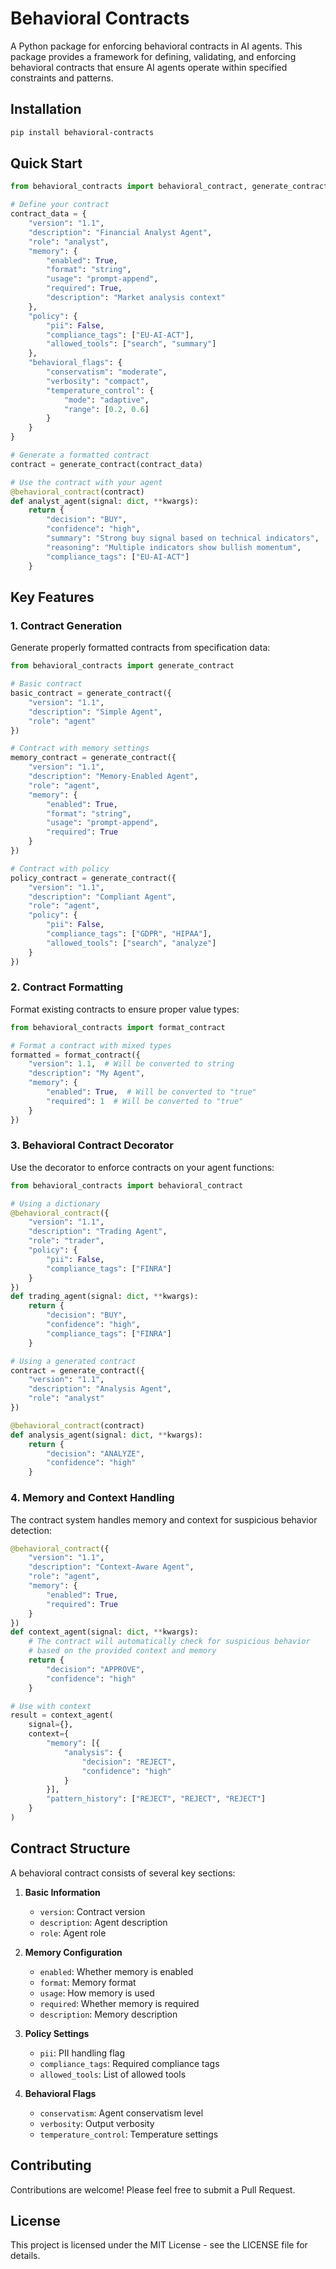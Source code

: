 # Behavioral Contracts

A Python package for enforcing behavioral contracts in AI agents. This package provides a framework for defining, validating, and enforcing behavioral contracts that ensure AI agents operate within specified constraints and patterns.

## Installation

```bash
pip install behavioral-contracts
```

## Quick Start

```python
from behavioral_contracts import behavioral_contract, generate_contract

# Define your contract
contract_data = {
    "version": "1.1",
    "description": "Financial Analyst Agent",
    "role": "analyst",
    "memory": {
        "enabled": True,
        "format": "string",
        "usage": "prompt-append",
        "required": True,
        "description": "Market analysis context"
    },
    "policy": {
        "pii": False,
        "compliance_tags": ["EU-AI-ACT"],
        "allowed_tools": ["search", "summary"]
    },
    "behavioral_flags": {
        "conservatism": "moderate",
        "verbosity": "compact",
        "temperature_control": {
            "mode": "adaptive",
            "range": [0.2, 0.6]
        }
    }
}

# Generate a formatted contract
contract = generate_contract(contract_data)

# Use the contract with your agent
@behavioral_contract(contract)
def analyst_agent(signal: dict, **kwargs):
    return {
        "decision": "BUY",
        "confidence": "high",
        "summary": "Strong buy signal based on technical indicators",
        "reasoning": "Multiple indicators show bullish momentum",
        "compliance_tags": ["EU-AI-ACT"]
    }
```

## Key Features

### 1. Contract Generation

Generate properly formatted contracts from specification data:

```python
from behavioral_contracts import generate_contract

# Basic contract
basic_contract = generate_contract({
    "version": "1.1",
    "description": "Simple Agent",
    "role": "agent"
})

# Contract with memory settings
memory_contract = generate_contract({
    "version": "1.1",
    "description": "Memory-Enabled Agent",
    "role": "agent",
    "memory": {
        "enabled": True,
        "format": "string",
        "usage": "prompt-append",
        "required": True
    }
})

# Contract with policy
policy_contract = generate_contract({
    "version": "1.1",
    "description": "Compliant Agent",
    "role": "agent",
    "policy": {
        "pii": False,
        "compliance_tags": ["GDPR", "HIPAA"],
        "allowed_tools": ["search", "analyze"]
    }
})
```

### 2. Contract Formatting

Format existing contracts to ensure proper value types:

```python
from behavioral_contracts import format_contract

# Format a contract with mixed types
formatted = format_contract({
    "version": 1.1,  # Will be converted to string
    "description": "My Agent",
    "memory": {
        "enabled": True,  # Will be converted to "true"
        "required": 1  # Will be converted to "true"
    }
})
```

### 3. Behavioral Contract Decorator

Use the decorator to enforce contracts on your agent functions:

```python
from behavioral_contracts import behavioral_contract

# Using a dictionary
@behavioral_contract({
    "version": "1.1",
    "description": "Trading Agent",
    "role": "trader",
    "policy": {
        "pii": False,
        "compliance_tags": ["FINRA"]
    }
})
def trading_agent(signal: dict, **kwargs):
    return {
        "decision": "BUY",
        "confidence": "high",
        "compliance_tags": ["FINRA"]
    }

# Using a generated contract
contract = generate_contract({
    "version": "1.1",
    "description": "Analysis Agent",
    "role": "analyst"
})

@behavioral_contract(contract)
def analysis_agent(signal: dict, **kwargs):
    return {
        "decision": "ANALYZE",
        "confidence": "high"
    }
```

### 4. Memory and Context Handling

The contract system handles memory and context for suspicious behavior detection:

```python
@behavioral_contract({
    "version": "1.1",
    "description": "Context-Aware Agent",
    "role": "agent",
    "memory": {
        "enabled": True,
        "required": True
    }
})
def context_agent(signal: dict, **kwargs):
    # The contract will automatically check for suspicious behavior
    # based on the provided context and memory
    return {
        "decision": "APPROVE",
        "confidence": "high"
    }

# Use with context
result = context_agent(
    signal={},
    context={
        "memory": [{
            "analysis": {
                "decision": "REJECT",
                "confidence": "high"
            }
        }],
        "pattern_history": ["REJECT", "REJECT", "REJECT"]
    }
)
```

## Contract Structure

A behavioral contract consists of several key sections:

1. **Basic Information**
   - `version`: Contract version
   - `description`: Agent description
   - `role`: Agent role

2. **Memory Configuration**
   - `enabled`: Whether memory is enabled
   - `format`: Memory format
   - `usage`: How memory is used
   - `required`: Whether memory is required
   - `description`: Memory description

3. **Policy Settings**
   - `pii`: PII handling flag
   - `compliance_tags`: Required compliance tags
   - `allowed_tools`: List of allowed tools

4. **Behavioral Flags**
   - `conservatism`: Agent conservatism level
   - `verbosity`: Output verbosity
   - `temperature_control`: Temperature settings

## Contributing

Contributions are welcome! Please feel free to submit a Pull Request.

## License

This project is licensed under the MIT License - see the LICENSE file for details. 
